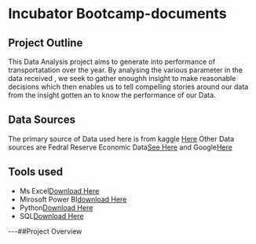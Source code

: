 # Incubator Bootcamp-documents
## Project Outline
This Data Analysis project aims to generate into performance of transportatation over the year. By analysing the various parameter in the data received , we seek to gather enoughh insight to make reasonable decisions which then enables us to tell compelling stories around our data from the insight gotten an to know the performance of our Data.

## Data Sources
The primary source of Data used here is from kaggle [Here](www.Kaggle.com) Other Data sources are Fedral Reserve Economic Data[See Here](Fred.st.louisfed.org) and Google[Here](https://myaccount.google.com/data-and-privacy)

## Tools used
- Ms Excel[Download Here](https://www.microsoft.com/en-us/microsoft-365/excel)
- Mirosoft Power BI[download Here](https://www.microsoft.com/en-us/download/details.aspx?id=58494)
- Python[Download Here](https://www.python.org/downloads/)
- SQL[Download Here](https://microsoft.com/en-us/sql-server/sql-server-downloads)

 ---##Project Overview
 
